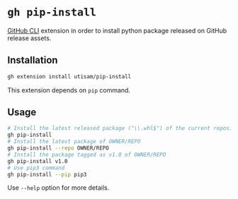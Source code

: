 # `gh pip-install`

[GitHub CLI](https://github.com/cli/cli) extension in order to
install python package released on GitHub release assets.

## Installation

```sh
gh extension install utisam/pip-install
```

This extension depends on `pip` command.

## Usage

```sh
# Install the latest released package ("\\.whl$") of the current repository
gh pip-install
# Install the latest package of OWNER/REPO
gh pip-install --repo OWNER/REPO
# Install the package tagged as v1.0 of OWNER/REPO
gh pip-install v1.0
# Use pip3 command
gh pip-install --pip pip3
```

Use `--help` option for more details.
